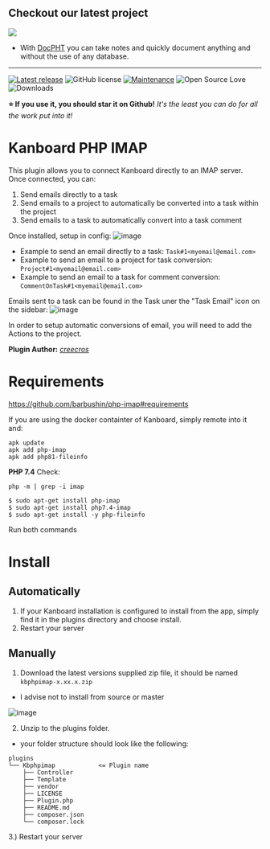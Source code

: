 ## Checkout our latest project
[![](https://raw.githubusercontent.com/docpht/docpht/master/public/assets/img/logo.png)](https://github.com/docpht/docpht)

- With [DocPHT](https://github.com/docpht/docpht) you can take notes and quickly document anything and without the use of any database.
-----------
[![Latest release](https://img.shields.io/github/release/creecros/kbphpimap.svg)](https://github.com/creecros/MarkdownPlus/releases)
![GitHub license](https://img.shields.io/github/license/Naereen/StrapDown.js.svg)
[![Maintenance](https://img.shields.io/badge/Maintained%3F-yes-green.svg)](https://github.com/creecros/kbphpimap/graphs/contributors)
![Open Source Love](https://badges.frapsoft.com/os/v1/open-source.svg?v=103)
![Downloads](https://img.shields.io/github/downloads/creecros/kbphpimap/total.svg)

**:star: If you use it, you should star it on Github!**
*It's the least you can do for all the work put into it!*

# Kanboard PHP IMAP

This plugin allows you to connect Kanboard directly to an IMAP server. Once connected, you can:

1. Send emails directly to a task
2. Send emails to a project to automatically be converted into a task within the project
3. Send emails to a task to automatically convert into a task comment

Once installed, setup in config:
![image](https://user-images.githubusercontent.com/26339368/216668816-a7a00c09-7594-4fda-8d7a-2f59dc6c0028.png)

- Example to send an email directly to a task: `Task#1<myemail@email.com>`
- Example to send an email to a project for task conversion: `Project#1<myemail@email.com>`
- Example to send an email to a task for comment conversion: `CommentOnTask#1<myemail@email.com>`

Emails sent to a task can be found in the Task uner the "Task Email" icon on the sidebar:
![image](https://user-images.githubusercontent.com/26339368/216670260-ddffad7f-62ee-4297-ad73-3ec03d9fb04e.png)


In order to setup automatic conversions of email, you will need to add the Actions to the project.


**Plugin Author:** _[creecros](https://github.com/creecros)_

# Requirements

https://github.com/barbushin/php-imap#requirements

If you are using the docker containter of Kanboard, simply remote into it and:
```
apk update
apk add php-imap
apk add php81-fileinfo
```

**PHP 7.4**
Check:
```
php -m | grep -i imap
```

```
$ sudo apt-get install php-imap
$ sudo apt-get install php7.4-imap
$ sudo apt-get install -y php-fileinfo
```
Run both commands


# Install

## Automatically

1. If your Kanboard installation is configured to install from the app, simply find it in the plugins directory and choose install.
2. Restart your server 


## Manually

1. Download the latest versions supplied zip file, it should be named `kbphpimap-x.xx.x.zip`
  - I advise not to install from source or master

![image](https://user-images.githubusercontent.com/26339368/58711319-45ba2d00-838c-11e9-9d07-71a526ba5b74.png)

2. Unzip to the plugins folder.
  - your folder structure should look like the following:
```
plugins
└── Kbphpimap            <= Plugin name
    ├── Controller  
    ├── Template
    ├── vendor
    ├── LICENSE
    ├── Plugin.php   
    ├── README.md
    ├── composer.json
    └── composer.lock
```

3.) Restart your server
